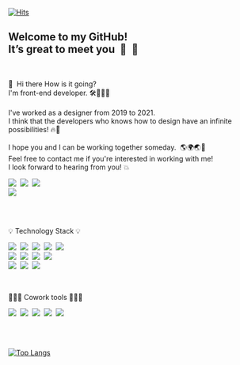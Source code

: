 <!--   <div align=end> -->
	
[![Hits](https://hits.seeyoufarm.com/api/count/incr/badge.svg?url=https%3A%2F%2Fgithub.com%2Fkwons0&count_bg=%23A2A2A2&title_bg=%23333333&icon=github.svg&icon_color=%23DFDFDF&title=hits&edge_flat=true)](https://github.com/kwons0)
	
<!--   </div> -->
<h2> Welcome to my GitHub! <br/>
	It’s great to meet you&nbsp;&nbsp;🙏&nbsp;&nbsp;🌷
</h2>
<br/>

👋&nbsp;&nbsp;Hi there How is it going?<br/>
I'm front-end developer. 🛠👩🏻‍💻
<br/><br/>
I've worked as a designer from 2019 to 2021.<br/>
I think that the developers who knows how to design have an infinite possibilities! 🔥🎨
<br/><br/>
I hope you and I can be working together someday.&nbsp;&nbsp;🌎🌍🌏👥<br/>
Feel free to contact me if you're interested in working with me!<br/>
I look forward to hearing from you! 💥
<br/>
<div>
<a href="mailto:kwonsy11289@gmail.com" target="_blank"><img src="http://img.shields.io/badge/-kwonsy11289@gmail.com-EA4335?style=flat-square&logo=Gmail&logoColor=white"/></a>&nbsp;
<a href="https://open.kakao.com/o/s4to6mEd" target="_blank"><img src="http://img.shields.io/badge/-Kakao-FFCD00?style=flat-square&logo=KakaoTalk&logoColor=333"/></a>&nbsp;
<a href="https://www.instagram.com/kwons0/" target="_blank"><img src="http://img.shields.io/badge/-Kwons0-E4405F?style=flat-square&logo=Instagram&logoColor=white"/></a><br/>
<a href="https://kwons0.github.io/kwons0/"><img src="http://img.shields.io/badge/-You can see my portfolio here!-1a73e8?style=flat-square&logo=Google Chrome&logoColor=white"/></a>
</div>

<br/><br/>

<p>💡 Technology Stack 💡</p>

<div>
<a><img src="http://img.shields.io/badge/-HTML5-E34F26?style=flat-square&logo=HTML5&logoColor=white"/></a>&nbsp;
<a><img src="http://img.shields.io/badge/-CSS3-1572B6?style=flat-square&logo=CSS3&logoColor=white"/></a>&nbsp;
<a><img src="http://img.shields.io/badge/-JavaScript-F7DF1E?style=flat-square&logo=JavaScript&logoColor=333"/></a>&nbsp;
<a><img src="http://img.shields.io/badge/-jQuery-289ff0?style=flat-square&logo=jQuery&logoColor=white"/></a>&nbsp;
<a><img src="http://img.shields.io/badge/-React-61DAFB?style=flat-square&logo=React&logoColor=333"/></a>&nbsp;<br/>
<a><img src="http://img.shields.io/badge/-Sass-CC6699?style=flat-square&logo=Sass&logoColor=white"/></a>&nbsp;
<a><img src="http://img.shields.io/badge/-JSON-494949?style=flat-square&logo=JSON&logoColor=white"/></a>&nbsp;
<a><img src="http://img.shields.io/badge/-Webpack-8DD6F9?style=flat-square&logo=Webpack&logoColor=333"/></a>&nbsp;
<a><img src="http://img.shields.io/badge/-Visual Studio Code-007ACC?style=flat-square&logo=Visual Studio Code&logoColor=white"/>&nbsp;<br/>
<a><img src="http://img.shields.io/badge/-Adobe Photoshop-2179bf?style=flat-square&logo=Adobe Photoshop&logoColor=white"/></a>&nbsp;
<a><img src="http://img.shields.io/badge/-Adobe Illustrator-ff9a00?style=flat-square&logo=Adobe Illustrator&logoColor=white"/></a>&nbsp;
<a><img src="http://img.shields.io/badge/-Adobe Premiere Pro-5959c9?style=flat-square&logo=Adobe Premiere Pro&logoColor=white"/></a>
</a>
</div>

<br/><p>👩🏻‍💻 Cowork tools 🧑🏻‍💻</p>
<div>
<a><img src="http://img.shields.io/badge/-Zeplin-F4B728?style=flat-square&logo=Zerply&logoColor=111"/></a>&nbsp;
<a><img src="http://img.shields.io/badge/-Google Meet-00897B?style=flat-square&logo=Google Meet&logoColor=white"/></a>&nbsp;
<a><img src="http://img.shields.io/badge/-Zoom-2D8CFF?style=flat-square&logo=Zoom&logoColor=white"/></a>&nbsp;
<a><img src="http://img.shields.io/badge/-Slack-4A154B?style=flat-square&logo=Slack&logoColor=white"/></a>&nbsp;
<a><img src="http://img.shields.io/badge/-Trello-0052CC?style=flat-square&logo=Trello&logoColor=white"/></a>
</div>

<br/><br/>

<div>
	
[![Top Langs](https://github-readme-stats.vercel.app/api/top-langs/?username=kwons0&layout=compact&theme=nord&bg_color=393939&hide_border=true&langs_count=8)](https://github.com/anuraghazra/github-readme-stats)
	
</div>
  





<!-- <a><img src="http://img.shields.io/badge/-Vue.js-4FC08D?style=flat-square&logo=Vue.js&logoColor=white"/></a>
<a><img src="http://img.shields.io/badge/-PHP-777BB4?style=flat-square&logo=PHP&logoColor=white"/></a>
<a><img src="http://img.shields.io/badge/-MySQL-4479A1?style=flat-square&logo=MySQL&logoColor=white"/></a>

<a><img src="http://img.shields.io/badge/-Bootstrap-7952B3?style=flat-square&logo=Bootstrap&logoColor=white"/></a>
<a><img src="http://img.shields.io/badge/-TypeScript-3178C6?style=flat-square&logo=TypeScript&logoColor=white"/></a>
<a><img src="http://img.shields.io/badge/-Figma-F24E1E?style=flat-square&logo=Figma&logoColor=white"/></a>
<a><img src="http://img.shields.io/badge/-Angular-DD0031?style=flat-square&logo=Angular&logoColor=white"/></a>
<a><img src="http://img.shields.io/badge/-Node.js-339933?style=flat-square&logo=Node.js&logoColor=white"/></a> -->




<!--
**kwons0/Kwons0** is a ✨ _special_ ✨ repository because its `README.md` (this file) appears on your GitHub profile.

Here are some ideas to get you started:

- 🔭 I’m currently working on ...
- 🌱 I’m currently learning ...
- 👯 I’m looking to collaborate on ...
- 🤔 I’m looking for help with ...
- 💬 Ask me about ...
- 📫 How to reach me: ...
- 😄 Pronouns: ...
- ⚡ Fun fact: ...
-->
